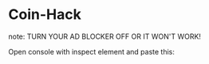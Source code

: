 # Coin-Hack

note: TURN YOUR AD BLOCKER OFF OR IT WON'T WORK!

Open console with inspect element and paste this:
